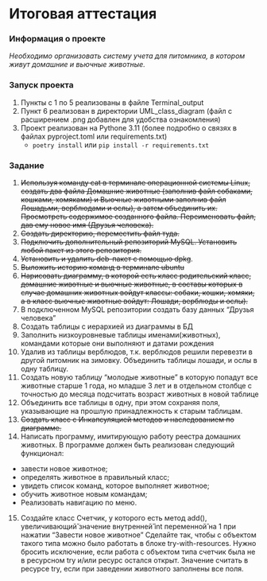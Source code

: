 # Итоговая аттестация

### Информация о проекте

*Необходимо организовать систему учета для питомника, в котором живут
домашние и вьючные животные.*

### Запуск проекта

1. Пункты с 1 по 5 реализованы в файле Terminal_output
2. Пункт 6 реализован в директории UML_class_diagram (файл с расширением .png добавлен для удобства ознакомления)
3. Проект реализован на Pythone 3.11 (более подробно о связях в файлах pyproject.toml или requirements.txt)
   - `poetry install` или `pip install -r requirements.txt`

### Задание

1. ~~Используя команду cat в терминале операционной системы Linux, создать
два файла Домашние животные (заполнив файл собаками, кошками,
хомяками) и Вьючные животными заполнив файл Лошадьми, верблюдами и
ослы), а затем объединить их. Просмотреть содержимое созданного файла.
Переименовать файл, дав ему новое имя (Друзья человека).~~
2. ~~Создать директорию, переместить файл туда.~~
3. ~~Подключить дополнительный репозиторий MySQL. Установить любой пакет
из этого репозитория.~~
4. ~~Установить и удалить deb-пакет с помощью dpkg~~.
5. ~~Выложить историю команд в терминале ubuntu~~
6. ~~Нарисовать диаграмму, в которой есть класс родительский класс, домашние
животные и вьючные животные, в составы которых в случае домашних
животных войдут классы: собаки, кошки, хомяки, а в класс вьючные животные
войдут: Лошади, верблюды и ослы).~~
7. В подключенном MySQL репозитории создать базу данных “Друзья
человека”
8. Создать таблицы с иерархией из диаграммы в БД
9. Заполнить низкоуровневые таблицы именами(животных), командами
которые они выполняют и датами рождения
10. Удалив из таблицы верблюдов, т.к. верблюдов решили перевезти в другой
питомник на зимовку. Объединить таблицы лошади, и ослы в одну таблицу.
11. Создать новую таблицу “молодые животные” в которую попадут все
животные старше 1 года, но младше 3 лет и в отдельном столбце с точностью
до месяца подсчитать возраст животных в новой таблице
12. Объединить все таблицы в одну, при этом сохраняя поля, указывающие на
прошлую принадлежность к старым таблицам.
13. ~~Создать класс с Инкапсуляцией методов и наследованием по диаграмме.~~
14. Написать программу, имитирующую работу реестра домашних животных.
В программе должен быть реализован следующий функционал:
- завести новое животное;
- определять животное в правильный класс;
- увидеть список команд, которое выполняет животное;
- обучить животное новым командам;
- Реализовать навигацию по меню.
15. Создайте класс Счетчик, у которого есть метод add(), увеличивающий̆
значение внутренней̆ int переменной̆ на 1 при нажатии “Завести новое
животное” Сделайте так, чтобы с объектом такого типа можно было работать в
блоке try-with-resources. Нужно бросить исключение, если работа с объектом
типа счетчик была не в ресурсном try и/или ресурс остался открыт. Значение
считать в ресурсе try, если при заведении животного заполнены все поля.